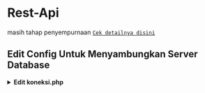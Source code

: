 # Rest-Api
masih tahap penyempurnaan
[`Cek detailnya disini`](datatest.up.railway.app)<br>

## Edit Config Untuk Menyambungkan Server Database

<details>
    <summary> <b>Edit koneksi.php</b></summary><br/>

```ts
<?php
$host = "containers-us-west-56.railway.app";
$user = "root";
$password = "e1nj5D50lj6wpRDRpNwF";
$database = "railway";
$port = "7020";

$db = mysqli_connect($host, $user, $password, $database, $port);
?>
```



